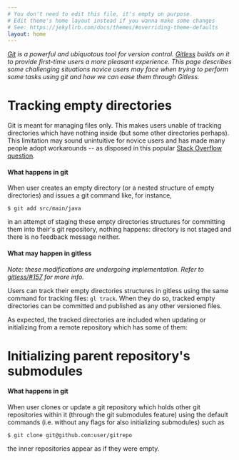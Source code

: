 ```yaml
---
# You don't need to edit this file, it's empty on purpose.
# Edit theme's home layout instead if you wanna make some changes
# See: https://jekyllrb.com/docs/themes/#overriding-theme-defaults
layout: home
---
```


*[Git][git] is a powerful and ubiquotous tool for version
control. [Gitless][gitless] builds on it to provide first-time users a more
pleasant experience. This page describes some challenging situations novice
users may face when trying to perform some tasks using git and how we can ease
them through Gitless.*

# Tracking empty directories

Git is meant for managing files only. This makes users unable of tracking
directories which have nothing inside (but some other directories perhaps).
This limitation may sound unintuitive for novice users and has made many people
adopt workarounds -- as disposed in this popular [Stack Overflow
question][so-q-add-empty-dir].

#### What happens in git

When user creates an empty directory (or a nested structure of empty
directories) and issues a git command like, for instance,

    $ git add src/main/java

in an attempt of staging these empty directories structures for committing
them into their's git repository, nothing happens: directory is not staged and
there is no feedback message neither.

<script type="text/javascript" src="https://asciinema.org/a/150948.js"
id="asciicast-150948" async></script>

#### What may happen in gitless

*Note: these modifications are undergoing implementation. Refer to
[gitless/#157][gl-pr-157] for more info.*

Users can track their empty directories structures in gitless using the same
command for tracking files: `gl track`. When they do so, tracked empty
directories can be committed and published as any other versioned files.

<script type="text/javascript" src="https://asciinema.org/a/150958.js"
id="asciicast-150958" async></script>

As expected, the tracked directories are included when updating or initializing
from a remote repository which has some of them:

<script type="text/javascript" src="https://asciinema.org/a/150961.js"
id="asciicast-150961" async></script>

# Initializing parent repository's submodules

#### What happens in git

When user clones or update a git repository which holds other git repositories
within it (through the git submodules feature) using the default commands (i.e.
without any flags for also initializing submodules) such as

    $ git clone git@github.com:user/gitrepo

the inner repositories appear as if they were empty.

<script type="text/javascript" src="https://asciinema.org/a/150977.js"
id="asciicast-150977" async></script>

[git]: http://git-scm.com/
[gitless]: http://gitless.com
[so-q-add-empty-dir]: https://stackoverflow.com/questions/115983
[gl-pr-157]: https://github.com/sdg-mit/gitless/pull/157
